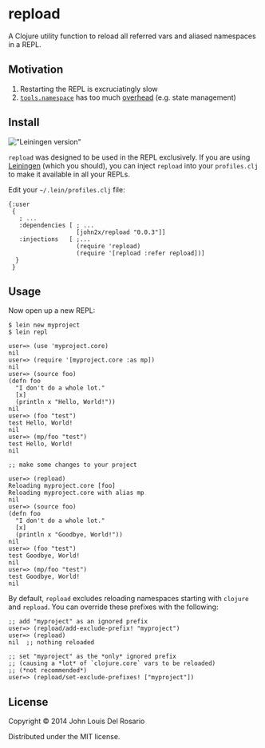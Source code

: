# repload

A Clojure utility function to reload all referred vars and aliased namespaces in a REPL.

## Motivation

1. Restarting the REPL is excruciatingly slow
2. [`tools.namespace`][tn] has too much [overhead][overhead] (e.g. state management)

[tn]: https://github.com/clojure/tools.namespace
[overhead]: https://github.com/clojure/tools.namespace#reloading-code-preparing-your-application

## Install

!["Leiningen version"](https://clojars.org/john2x/repload/latest-version.svg)

`repload` was designed to be used in the REPL exclusively. If you are using 
[Leiningen][lein] (which you should), you can inject `repload` into your 
`profiles.clj` to make it available in all your REPLs.

Edit your `~/.lein/profiles.clj` file:

    {:user
     {
       ; ...
       :dependencies [ ; ...
                       [john2x/repload "0.0.3"]]
       :injections   [ ;...
                       (require 'repload)
                       (require '[repload :refer repload])]
      }
     }

[lein]: https://github.com/technomancy/leiningen

## Usage

Now open up a new REPL:

    $ lein new myproject
    $ lein repl
    
    user=> (use 'myproject.core)
    nil
    user=> (require '[myproject.core :as mp])
    nil
    user=> (source foo)
    (defn foo
      "I don't do a whole lot."
      [x]
      (println x "Hello, World!"))
    nil
    user=> (foo "test")
    test Hello, World!
    nil
    user=> (mp/foo "test")
    test Hello, World!
    nil
    
    ;; make some changes to your project
    
    user=> (repload)
    Reloading myproject.core [foo]
    Reloading myproject.core with alias mp
    nil
    user=> (source foo)
    (defn foo
      "I don't do a whole lot."
      [x]
      (println x "Goodbye, World!"))
    nil
    user=> (foo "test")
    test Goodbye, World!
    nil
    user=> (mp/foo "test")
    test Goodbye, World!
    nil
    
By default, `repload` excludes reloading namespaces starting with `clojure` and
`repload`. You can override these prefixes with the following:

    ;; add "myproject" as an ignored prefix
    user=> (repload/add-exclude-prefix! "myproject")
    user=> (repload)
    nil  ;; nothing reloaded

    ;; set "myproject" as the *only* ignored prefix
    ;; (causing a *lot* of `clojure.core` vars to be reloaded)
    ;; (*not recommended*)
    user=> (repload/set-exclude-prefixes! ["myproject"])

## License

Copyright © 2014 John Louis Del Rosario

Distributed under the MIT license.
